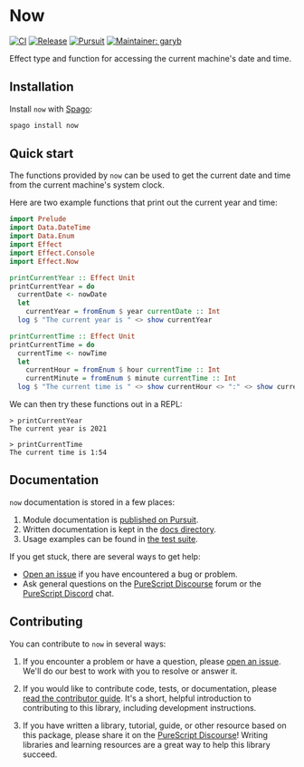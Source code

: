 # Now

[![CI](https://github.com/purescript-contrib/purescript-now/workflows/CI/badge.svg?branch=main)](https://github.com/purescript-contrib/purescript-now/actions?query=workflow%3ACI+branch%3Amain)
[![Release](https://img.shields.io/github/release/purescript-contrib/purescript-now.svg)](https://github.com/purescript-contrib/purescript-now/releases)
[![Pursuit](https://pursuit.purescript.org/packages/purescript-now/badge)](https://pursuit.purescript.org/packages/purescript-now)
[![Maintainer: garyb](https://img.shields.io/badge/maintainer-garyb-teal.svg)](https://github.com/garyb)

Effect type and function for accessing the current machine's date and time.

## Installation

Install `now` with [Spago](https://github.com/purescript/spago):

```sh
spago install now
```

## Quick start

The functions provided by `now` can be used to get the current date and time from the current machine's system clock.

Here are two example functions that print out the current year and time:

```purs
import Prelude
import Data.DateTime
import Data.Enum
import Effect
import Effect.Console
import Effect.Now

printCurrentYear :: Effect Unit
printCurrentYear = do
  currentDate <- nowDate
  let
    currentYear = fromEnum $ year currentDate :: Int
  log $ "The current year is " <> show currentYear

printCurrentTime :: Effect Unit
printCurrentTime = do
  currentTime <- nowTime
  let
    currentHour = fromEnum $ hour currentTime :: Int
    currentMinute = fromEnum $ minute currentTime :: Int
  log $ "The current time is " <> show currentHour <> ":" <> show currentMinute
```

We can then try these functions out in a REPL:

```
> printCurrentYear
The current year is 2021

> printCurrentTime
The current time is 1:54
```

## Documentation

`now` documentation is stored in a few places:

1. Module documentation is [published on Pursuit](https://pursuit.purescript.org/packages/purescript-now).
2. Written documentation is kept in the [docs directory](./docs).
3. Usage examples can be found in [the test suite](./test).

If you get stuck, there are several ways to get help:

- [Open an issue](https://github.com/purescript-contrib/purescript-now/issues) if you have encountered a bug or problem.
- Ask general questions on the [PureScript Discourse](https://discourse.purescript.org) forum or the [PureScript Discord](https://purescript.org/chat) chat.

## Contributing

You can contribute to `now` in several ways:

1. If you encounter a problem or have a question, please [open an issue](https://github.com/purescript-contrib/purescript-now/issues). We'll do our best to work with you to resolve or answer it.

2. If you would like to contribute code, tests, or documentation, please [read the contributor guide](./CONTRIBUTING.md). It's a short, helpful introduction to contributing to this library, including development instructions.

3. If you have written a library, tutorial, guide, or other resource based on this package, please share it on the [PureScript Discourse](https://discourse.purescript.org)! Writing libraries and learning resources are a great way to help this library succeed.
